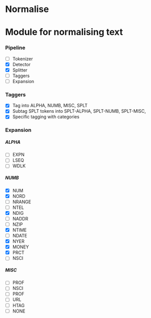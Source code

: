 # Normalise
# Module for normalising text

### Pipeline
- [ ] Tokenizer
- [x] Detector
- [x] Splitter
- [ ] Taggers
- [ ] Expansion

### Taggers
- [x] Tag into ALPHA, NUMB, MISC, SPLT
- [x] Subtag SPLT tokens into SPLT-ALPHA, SPLT-NUMB, SPLT-MISC,
- [x] Specific tagging with categories

### Expansion

##### ALPHA
- [ ] EXPN
- [ ] LSEQ
- [ ] WDLK

##### NUMB
- [x] NUM
- [x] NORD
- [ ] NRANGE
- [ ] NTEL
- [x] NDIG
- [ ] NADDR
- [ ] NZIP
- [x] NTIME
- [ ] NDATE
- [x] NYER
- [x] MONEY
- [x] PRCT
- [ ] NSCI

##### MISC
- [ ] PROF
- [ ] NSCI
- [ ] PROF
- [ ] URL
- [ ] HTAG
- [ ] NONE
